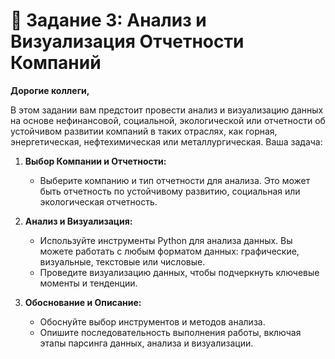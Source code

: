 # 🌟 Задание 3: Анализ и Визуализация Отчетности Компаний

**Дорогие коллеги,**

В этом задании вам предстоит провести анализ и визуализацию данных на основе нефинансовой, социальной, экологической или отчетности об устойчивом развитии компаний в таких отраслях, как горная, энергетическая, нефтехимическая или металлургическая. Ваша задача:

1. **Выбор Компании и Отчетности:**
   - Выберите компанию и тип отчетности для анализа. Это может быть отчетность по устойчивому развитию, социальная или экологическая отчетность.

2. **Анализ и Визуализация:**
   - Используйте инструменты Python для анализа данных. Вы можете работать с любым форматом данных: графические, визуальные, текстовые или числовые.
   - Проведите визуализацию данных, чтобы подчеркнуть ключевые моменты и тенденции.

3. **Обоснование и Описание:**
   - Обоснуйте выбор инструментов и методов анализа.
   - Опишите последовательность выполнения работы, включая этапы парсинга данных, анализа и визуализации.

